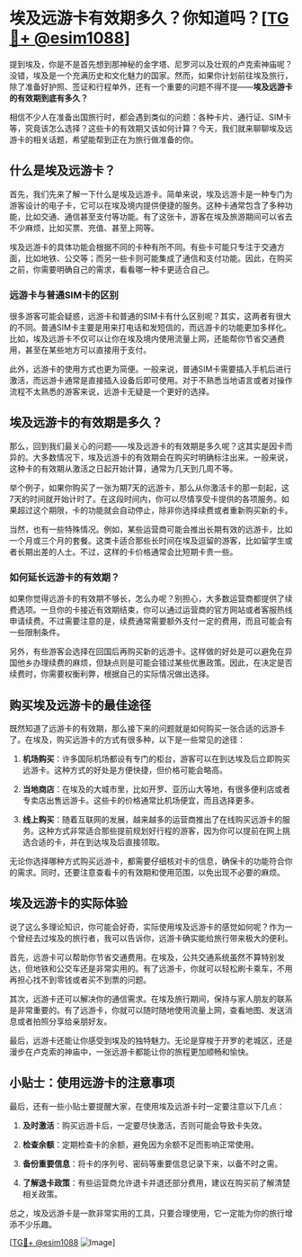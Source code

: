 # 埃及远游卡有效期多久？你知道吗？[[TG💪+ @esim1088](https://t.me/s/esim1088)]

提到埃及，你是不是首先想到那神秘的金字塔、尼罗河以及壮观的卢克索神庙呢？没错，埃及是一个充满历史和文化魅力的国家。然而，如果你计划前往埃及旅行，除了准备好护照、签证和行程单外，还有一个重要的问题不得不提——**埃及远游卡的有效期到底有多久？**

相信不少人在准备出国旅行时，都会遇到类似的问题：各种卡片、通行证、SIM卡等，究竟该怎么选择？这些卡的有效期又该如何计算？今天，我们就来聊聊埃及远游卡的相关话题，希望能帮到正在为旅行做准备的你。

## 什么是埃及远游卡？

首先，我们先来了解一下什么是埃及远游卡。简单来说，埃及远游卡是一种专门为游客设计的电子卡，它可以在埃及境内提供便捷的服务。这种卡通常包含了多种功能，比如交通、通信甚至支付等功能。有了这张卡，游客在埃及旅游期间可以省去不少麻烦，比如买票、充值、甚至上网等。

埃及远游卡的具体功能会根据不同的卡种有所不同。有些卡可能只专注于交通方面，比如地铁、公交等；而另一些卡则可能集成了通信和支付功能。因此，在购买之前，你需要明确自己的需求，看看哪一种卡更适合自己。

### 远游卡与普通SIM卡的区别

很多游客可能会疑惑，远游卡和普通的SIM卡有什么区别呢？其实，这两者有很大的不同。普通SIM卡主要是用来打电话和发短信的，而远游卡的功能更加多样化。比如，埃及远游卡不仅可以让你在埃及境内使用流量上网，还能帮你节省交通费用，甚至在某些地方可以直接用于支付。

此外，远游卡的使用方式也更为简便。一般来说，普通SIM卡需要插入手机后进行激活，而远游卡通常是直接插入设备后即可使用。对于不熟悉当地语言或者对操作流程不太熟悉的游客来说，远游卡无疑是一个更好的选择。

## 埃及远游卡的有效期是多久？

那么，回到我们最关心的问题——埃及远游卡的有效期是多久呢？这其实是因卡而异的。大多数情况下，埃及远游卡的有效期会在购买时明确标注出来。一般来说，这种卡的有效期从激活之日起开始计算，通常为几天到几周不等。

举个例子，如果你购买了一张为期7天的远游卡，那么从你激活卡的那一刻起，这7天的时间就开始计时了。在这段时间内，你可以尽情享受卡提供的各项服务。如果超过这个期限，卡的功能就会自动停止，除非你选择续费或者重新购买新的卡。

当然，也有一些特殊情况。例如，某些运营商可能会推出长期有效的远游卡，比如一个月或三个月的套餐。这类卡适合那些长时间在埃及逗留的游客，比如留学生或者长期出差的人士。不过，这样的卡价格通常会比短期卡贵一些。

### 如何延长远游卡的有效期？

如果你觉得远游卡的有效期不够长，怎么办呢？别担心，大多数运营商都提供了续费选项。一旦你的卡接近有效期结束，你可以通过运营商的官方网站或者客服热线申请续费。不过需要注意的是，续费通常需要额外支付一定的费用，而且可能会有一些限制条件。

另外，有些游客会选择在回国后再购买新的远游卡。这样做的好处是可以避免在异国他乡办理续费的麻烦，但缺点则是可能会错过某些优惠政策。因此，在决定是否续费时，你需要权衡利弊，根据自己的实际情况做出选择。

## 购买埃及远游卡的最佳途径

既然知道了远游卡的有效期，那么接下来的问题就是如何购买一张合适的远游卡了。在埃及，购买远游卡的方式有很多种，以下是一些常见的途径：

1. **机场购买**：许多国际机场都设有专门的柜台，游客可以在到达埃及后立即购买远游卡。这种方式的好处是方便快捷，但价格可能会略高。

2. **当地商店**：在埃及的大城市里，比如开罗、亚历山大等地，有很多便利店或者专卖店出售远游卡。这些卡的价格通常比机场便宜，而且选择更多。

3. **线上购买**：随着互联网的发展，越来越多的运营商推出了在线购买远游卡的服务。这种方式非常适合那些提前规划好行程的游客，因为你可以提前在网上挑选合适的卡，并在到达埃及后直接领取。

无论你选择哪种方式购买远游卡，都需要仔细核对卡的信息，确保卡的功能符合你的需求。同时，还要注意查看卡的有效期和使用范围，以免出现不必要的麻烦。

## 埃及远游卡的实际体验

说了这么多理论知识，你可能会好奇，实际使用埃及远游卡的感觉如何呢？作为一个曾经去过埃及的旅行者，我可以告诉你，远游卡确实能给旅行带来极大的便利。

首先，远游卡可以帮助你节省交通费用。在埃及，公共交通系统虽然不算特别发达，但地铁和公交车还是非常实用的。有了远游卡，你就可以轻松刷卡乘车，不用再担心找不到零钱或者买不到票的问题。

其次，远游卡还可以解决你的通信需求。在埃及旅行期间，保持与家人朋友的联系是非常重要的。有了远游卡，你就可以随时随地使用流量上网，查看地图、发送消息或者拍照分享给亲朋好友。

最后，远游卡还能让你感受到埃及的独特魅力。无论是穿梭于开罗的老城区，还是漫步在卢克索的神庙中，一张远游卡都能让你的旅程更加顺畅和愉快。

## 小贴士：使用远游卡的注意事项

最后，还有一些小贴士要提醒大家，在使用埃及远游卡时一定要注意以下几点：

1. **及时激活**：购买远游卡后，一定要尽快激活，否则可能会导致卡失效。

2. **检查余额**：定期检查卡的余额，避免因为余额不足而影响正常使用。

3. **备份重要信息**：将卡的序列号、密码等重要信息记录下来，以备不时之需。

4. **了解退卡政策**：有些运营商允许退卡并退还部分费用，建议在购买前了解清楚相关政策。

总之，埃及远游卡是一款非常实用的工具，只要合理使用，它一定能为你的旅行增添不少乐趣。

[[TG💪+ @esim1088](https://t.me/s/esim1088) ![Image](https://i.postimg.cc/4NQfJmqS/Snipaste-2025-05-13-00-14-12.png)]